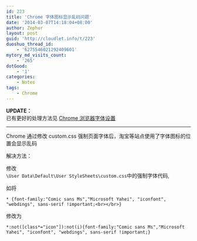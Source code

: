 ```yaml
---
id: 223
title: 'Chrome 字体图标显示乱码问题'
date: '2014-03-07T14:18:04+08:00'
author: Zephur
layout: post
guid: 'http://cloudlet.info/t/223'
duoshuo_thread_id:
    - '6275546021292409601'
mytory_md_visits_count:
    - '265'
dotGood:
    - '1'
categories:
    - Notes
tags:
    - Chrome
---
```


**UPDATE：**  
已有更好的处理方法见 [Chrome 浏览器字体设置](http://cloudlet.info/t/431)

<!-- more -->

- - - - - -

Chrome 通过修改 custom.css 强制页面字体后，淘宝等站点使用了字体图标的位置会显示乱码

解决方法：

修改  
`\User Data\Default\User StyleSheets\custom.css`中的强制字体代码,

如将

`* {font-family:"Comic sans Ms","Microsoft Yahei", "iconfont", "webdings", sans-serif !important;<br></br>}`

修改为

`*:not([class*="icon"]):not(i){font-family:"Comic sans Ms","Microsoft Yahei", "iconfont", "webdings", sans-serif !important;}`